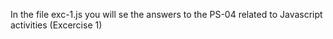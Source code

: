 In the file exc-1.js you will se the answers to the PS-04 related to Javascript activities (Excercise 1)